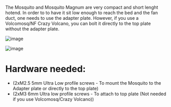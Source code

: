 The Mosquito and Mosquito Magnum are very compact and short lenght hotend. In order to to have it sit low enough to reach the bed and the fan duct, one needs to use the adapter plate. However, if you use a Volcomosq/NF Crazy Volcano, you can bolt it directly to the top plate without the adapter plate.

![image](https://user-images.githubusercontent.com/37383368/143972614-5d700da4-d617-4017-9931-34327832fc6b.png)


![image](https://user-images.githubusercontent.com/37383368/143973062-6ba480ec-902e-4551-bc07-955ee4bbb1b0.png)

# Hardware needed:

- (2xM2.5 5mm Ultra Low profile screws - To mount the Mosquito to the Adapter plate or directly to the top plate)
- (2xM3 6mm Ultra low profile screws - To attach to top plate (Not needed if you use Volcomosq/Crazy Volcano))


